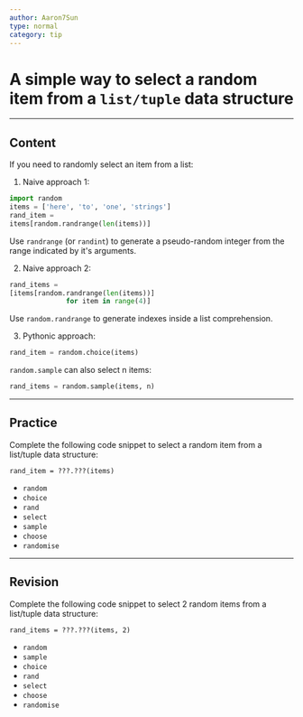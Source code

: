 ```yaml
---
author: Aaron7Sun
type: normal
category: tip
---
```


# A simple way to select a random item from a `list/tuple` data structure


---

## Content

If you need to randomly select an item from a list:

1) Naive approach 1:

```python
import random
items = ['here', 'to', 'one', 'strings']
rand_item =
items[random.randrange(len(items))]
```

Use `randrange` (or `randint`) to generate a pseudo-random integer from the range indicated by it's arguments.

2) Naive approach 2:

```python
rand_items =
[items[random.randrange(len(items))]
              for item in range(4)]
```

Use `random.randrange` to generate indexes inside a list comprehension.

3) Pythonic approach:

```python
rand_item = random.choice(items)
```

`random.sample` can also select n items:

```python
rand_items = random.sample(items, n)
```


---

## Practice

Complete the following code snippet to select a random item from a list/tuple data structure:

```plain-text
rand_item = ???.???(items)
```

- `random`
- `choice`
- `rand`
- `select`
- `sample`
- `choose`
- `randomise`


---

## Revision

Complete the following code snippet to select 2 random items from a list/tuple data structure:

```plain-text
rand_items = ???.???(items, 2)
```

- `random`
- `sample`
- `choice`
- `rand`
- `select`
- `choose`
- `randomise`
